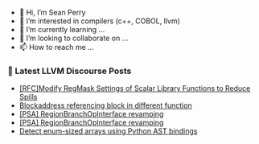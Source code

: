 - 👋 Hi, I’m Sean Perry
- 👀 I’m interested in compilers (c++, COBOL, llvm)
- 🌱 I’m currently learning ...
- 💞️ I’m looking to collaborate on ...
- 📫 How to reach me ...

<!---
s66perry/s66perry is a ✨ special ✨ repository because its `README.md` (this file) appears on your GitHub profile.
You can click the Preview link to take a look at your changes.
--->
### 📕 Latest LLVM Discourse Posts

<!-- DISCOURSE-LLVM:START -->
- [[RFC]Modify RegMask Settings of Scalar Library Functions to Reduce Spills](https://discourse.llvm.org/t/rfc-modify-regmask-settings-of-scalar-library-functions-to-reduce-spills/88584#post_1)
- [Blockaddress referencing block in different function](https://discourse.llvm.org/t/blockaddress-referencing-block-in-different-function/88570#post_2)
- [[PSA] RegionBranchOpInterface revamping](https://discourse.llvm.org/t/psa-regionbranchopinterface-revamping/88583#post_2)
- [[PSA] RegionBranchOpInterface revamping](https://discourse.llvm.org/t/psa-regionbranchopinterface-revamping/88583#post_1)
- [Detect enum-sized arrays using Python AST bindings](https://discourse.llvm.org/t/detect-enum-sized-arrays-using-python-ast-bindings/88181#post_2)
<!-- DISCOURSE-LLVM:END -->
